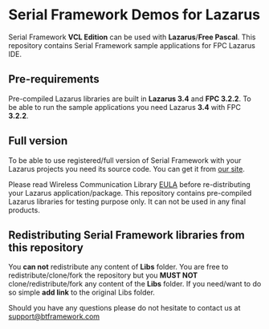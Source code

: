 # Serial Framework Demos for Lazarus

Serial Framework **VCL Edition** can be used with **Lazarus**/**Free Pascal**. This repository contains Serial Framework sample applications for FPC Lazarus IDE.

## Pre-requirements

Pre-compiled Lazarus libraries are built in **Lazarus 3.4** and **FPC 3.2.2**. To be able to run the sample applications you need Lazarus **3.4** with FPC **3.2.2**.

## Full version

To be able to use registered/full version of Serial Framework with your Lazarus projects you need its source code. You can get it from [our site](https://www.btframework.com/serialframework.htm).

Please read Wireless Communication Library [EULA](https://www.btframework.com/eula.htm) before re-distributing your Lazarus application/package. This repository contains pre-compiled Lazarus libraries for testing purpose only. It can not be used in any final products.

## Redistributing Serial Framework libraries from this repository

You **can not** redistribute any content of **Libs** folder. You are free to redistribute/clone/fork the repository but you **MUST NOT** clone/redistribute/fork any content of the **Libs** folder. If you need/want to do so simple **add link** to the original Libs folder.

Should you have any questions please do not hesitate to contact us at support@btframework.com
